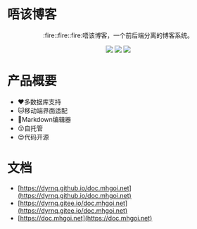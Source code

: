 # 唔该博客

<p align=center>
   :fire::fire::fire:唔该博客，一个前后端分离的博客系统。
</p>
<p align="center">
<img src="https://img.shields.io/badge/License-GPLv3-blue.svg" />
<img src="https://img.shields.io/badge/springboot-2.3.9.RELEASE-green">
<img src="https://img.shields.io/badge/vue-%5E%3D2.6.11-blue" />
</p>

# 产品概要

- :heart:多数据库支持
- :cat:移动端界面适配
- :muscle:Markdown编辑器
- :kissing_closed_eyes:自托管
- :heart_eyes:代码开源

# 文档

* [https://dyrnq.github.io/doc.mhgoi.net](https://dyrnq.github.io/doc.mhgoi.net)
* [https://dyrnq.gitee.io/doc.mhgoi.net](https://dyrnq.gitee.io/doc.mhgoi.net)
* [https://doc.mhgoi.net](https://doc.mhgoi.net)